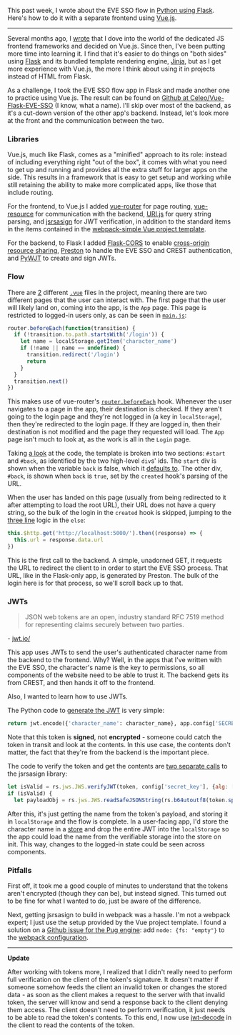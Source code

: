This past week, I wrote about the EVE SSO flow in [Python using Flask](https://celeodor.com/eve-sso-authentication-flow-in-python/). Here's how to do it with a separate frontend using [Vue.js](https://vuejs.org/).

---

Several months ago, I [wrote](https://celeodor.com/vue-js/) that I dove into the world of the dedicated JS frontend frameworks and decided on Vue.js. Since then, I've been putting more time into learning it. I find that it's easier to do things on "both sides" using [Flask](http://flask.pocoo.org/) and its bundled template rendering engine, [Jinja](http://jinja.pocoo.org/), but as I get more experience with Vue.js, the more I think about using it in projects instead of HTML from Flask.

As a challenge, I took the EVE SSO flow app in Flask and made another one to practice using Vue.js. The result can be found on [Github at Celeo/Vue-Flask-EVE-SSO](https://github.com/Celeo/Vue-Flask-EVE-SSO) (I know, what a name). I'll skip over most of the backend, as it's a cut-down version of the other app's backend. Instead, let's look more at the front and the communication between the two.

### Libraries

Vue.js, much like Flask, comes as a "minified" approach to its role: instead of including everything right "out of the box", it comes with what you need to get up and running and provides all the extra stuff for larger apps on the side. This results in a framework that is easy to get setup and working while still retaining the ability to make more complicated apps, like those that include routing.

For the frontend, to Vue.js I added [vue-router](https://github.com/vuejs/vue-router) for page routing, [vue-resource](https://github.com/vuejs/vue-resource) for communication with the backend, [URI.js](https://github.com/medialize/URI.js) for query string parsing, and [jsrsasign](https://github.com/kjur/jsrsasign) for JWT verification, in addition to the standard items in the items contained in the [webpack-simple Vue project template](https://github.com/vuejs-templates/webpack-simple/tree/1.0).

For the backend, to Flask I added [Flask-CORS](https://flask-cors.readthedocs.io/en/latest/) to enable [cross-origin resource sharing](https://en.wikipedia.org/wiki/Cross-origin_resource_sharing), [Preston](https://github.com/Celeo/Preston) to handle the EVE SSO and CREST authentication, and [PyWJT](https://github.com/jpadilla/pyjwt) to create and sign JWTs.

### Flow

There are [2](https://github.com/Celeo/Vue-Flask-EVE-SSO/tree/f199a78156b0eeed1705bf81b6b435861b1785de/front/src) different [`.vue`](https://github.com/vuejs/vue-loader) files in the project, meaning there are two different pages that the user can interact with. The first page that the user will likely land on, coming into the app, is the `App` page. This page is restricted to logged-in users only, as can be seen in [`main.js`](https://github.com/Celeo/Vue-Flask-EVE-SSO/blob/f199a78156b0eeed1705bf81b6b435861b1785de/front/src/main.js):

```javascript
router.beforeEach(function(transition) {
  if (!transition.to.path.startsWith('/login')) {
    let name = localStorage.getItem('character_name')
    if (!name || name == undefined) {
      transition.redirect('/login')
      return
    }
  }
  transition.next()
})
```

This makes use of vue-router's [`router.beforeEach`](https://router.vuejs.org/en/api/before-each.html) hook. Whenever the user navigates to a page in the app, their destination is checked. If they aren't going to the login page and they're not logged in (a key in `localStorage`), then they're redirected to the login page. If they are logged in, then their destination is not modified and the page they requested will load. The `App` page isn't much to look at, as the work is all in the `Login` page.

Taking [a look](https://github.com/Celeo/Vue-Flask-EVE-SSO/blob/f199a78156b0eeed1705bf81b6b435861b1785de/front/src/Login.vue) at the code, the template is broken into two sections: `#start` and `#back`, as identified by the two high-level `div`s' ids. The `start` div is shown when the variable `back` is false, which it [defaults to](https://github.com/Celeo/Vue-Flask-EVE-SSO/blob/f199a78156b0eeed1705bf81b6b435861b1785de/front/src/Login.vue#L26). The other div, `#back`, is shown when `back` is `true`, set by the `created` hook's parsing of the URL.

When the user has landed on this page (usually from being redirected to it after attempting to load the root URL), their URL does not have a query string, so the bulk of the login in the `created` hook is skipped, jumping to the [three line](https://github.com/Celeo/Vue-Flask-EVE-SSO/blob/f199a78156b0eeed1705bf81b6b435861b1785de/front/src/Login.vue#L72-L74) logic in the `else`:

```javascript
this.$http.get('http://localhost:5000/').then((response) => {
  this.url = response.data.url
})
```

This is the first call to the backend. A simple, unadorned GET, it requests the URL to redirect the client to in order to start the EVE SSO process. That URL, like in the Flask-only app, is generated by Preston. The bulk of the login here is for that process, so we'll scroll back up to that.

### JWTs

> JSON web tokens are an open, industry standard RFC 7519 method for representing claims securely between two parties.

\- [jwt.io/](https://jwt.io/)

This app uses JWTs to send the user's authenticated character name from the backend to the frontend. Why? Well, in the apps that I've written with the EVE SSO, the character's name is the key to permissions, so all components of the website need to be able to trust it. The backend gets its from CREST, and then hands it off to the frontend.

Also, I wanted to learn how to use JWTs.

The Python code to [generate the JWT](https://github.com/Celeo/Vue-Flask-EVE-SSO/blob/f199a78156b0eeed1705bf81b6b435861b1785de/back/app.py#L46) is very simple:

```python
return jwt.encode({'character_name': character_name}, app.config['SECRET_KEY'], algorithm='HS256')
```

Note that this token is **signed**, not **encrypted** - someone could catch the token in transit and look at the contents. In this use case, the contents don't matter, the fact that they're from the backend is the important piece.

The code to verify the token and get the contents are [two separate calls](https://github.com/Celeo/Vue-Flask-EVE-SSO/blob/f199a78156b0eeed1705bf81b6b435861b1785de/front/src/Login.vue#L44-L46) to the jsrsasign library:

```javascript
let isValid = rs.jws.JWS.verifyJWT(token, config['secret_key'], {alg: ['HS256']})
if (isValid) {
  let payloadObj = rs.jws.JWS.readSafeJSONString(rs.b64utoutf8(token.split(".")[1]))
```

After this, it's just getting the name from the token's payload, and storing it in `localStorage` and the flow is complete. In a user-facing app, I'd store the character name in a [store](https://github.com/vuejs/vuex) and drop the entire JWT into the `localStorage` so the app could load the name from the verifiable storage into the store on init. This way, changes to the logged-in state could be seen across components.

### Pitfalls

First off, it took me a good couple of minutes to understand that the tokens aren't encrypted (though they can be), but instead signed. This turned out to be fine for what I wanted to do, just be aware of the difference.

Next, getting jsrsasign to build in webpack was a hassle. I'm not a webpack expert; I just use the setup provided by the Vue project template. I found a solution on a [Github issue for the Pug engine](https://github.com/pugjs/pug-loader/issues/8#issuecomment-55568520): add `node: {fs: "empty"}` to the [webpack configuration](https://github.com/Celeo/Vue-Flask-EVE-SSO/blob/f199a78156b0eeed1705bf81b6b435861b1785de/front/webpack.config.js#L48-L50).

---

**Update**

After working with tokens more, I realized that I didn't really need to perform full verification on the client of the token's signature. It doesn't matter if someone somehow feeds the client an invalid token or changes the stored data - as soon as the client makes a request to the server with that invalid token, the server will know and send a response back to the client denying them access. The client doesn't need to perform verification, it just needs to be able to read the token's contents. To this end, I now use [jwt-decode](https://github.com/auth0/jwt-decode) in the client to read the contents of the token.